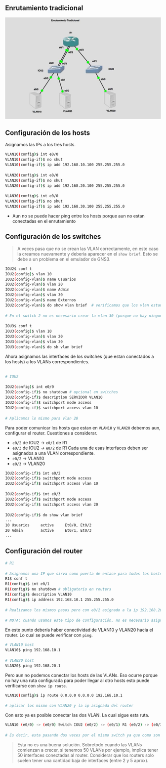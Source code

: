 ## Enrutamiento tradicional

![](_anexos_/Screenshot%20from%202023-12-27%2010-43-58.png)

## Configuración de los hosts
Asignamos las IPs a los tres hosts.

``` bash
VLAN10(config)$ int e0/0
VLAN10(config-if)$ no shut
VLAN10(config-if)$ ip add 192.168.10.100 255.255.255.0

VLAN20(config)$ int e0/0
VLAN20(config-if)$ no shut
VLAN20(config-if)$ ip add 192.168.20.100 255.255.255.0

VLAN30(config)$ int e0/0
VLAN30(config-if)$ no shut
VLAN30(config-if)$ ip add 192.168.30.100 255.255.255.0
```

- Aun no se puede hacer ping entre los hosts porque aun no estan conectadas en el enrutamiento

## Configuración de los switches

> A veces pasa que no se crean las VLAN correctamente, en este caso la creamos nuevamente y deberia aparecer en el `show brief`. Esto se debe a un problema en el emulador de GNS3.

``` bash
IOU2$ conf t
IOU2(config)$ vlan 10
IOU2(config-vlan)$ name Usuarios
IOU2(config-vlan)$ vlan 20
IOU2(config-vlan)$ name Admin
IOU2(config-vlan)$ vlan 30
IOU2(config-vlan)$ name Externos
IOU2(config-vlan)$ do show vlan brief  # verificamos que los vlan estan creados

# En el switch 2 no es necesario crear la vlan 30 (porque no hay ningun dispositivo que este usando esa VLAN) pero por contundencia y redundancia de la red creamos las 3 VLANs

IOU3$ conf t
IOU3(config)$ vlan 10
IOU3(config-vlan)$ vlan 20
IOU3(config-vlan)$ vlan 30
IOU3(config-vlan)$ do sh vlan brief
```

Ahora asignamos las interfaces de los switches (que estan conectados a los hosts) a los VLANs correspondientes.

``` bash

# IOU2

IOU2(config)$ int e0/0
IOU2(config-if)$ no shutdown # opcional en switches
IOU2(config-if)$ description SERVIDOR VLAN10
IOU2(config-if)$ switchport mode access
IOU2(config-if)$ switchport access vlan 10

# Aplicamos lo mismo para vlan 20
```

Para poder comunicar los hosts que estan en `VLAN10` y `VLAN20` debemos aun, configurar el router. Cuestiones a considerar.
- `e0/2` de IOU2 -> `e0/1` de R1
- `e0/3` de IOU2 -> `e0/2` de R1
Cada una de esas interfaces deben ser asignados a una VLAN correspondiente.
- `e0/2` -> VLAN10
- `e0/3` -> VLAN20

``` bash
IOU2(config-if)$ int e0/2
IOU2(config-if)$ switchport mode access
IOU2(config-if)$ switchport access vlan 10

IOU2(config-if)$ int e0/3
IOU2(config-if)$ switchport mode access
IOU2(config-if)$ switchport access vlan 20

IOU2(config-if)$ do show vlan brief
...
10 Usuarios     active     Et0/0, Et0/2
20 Admin        active     Et0/1, Et0/3
...
```

## Configuración del router
``` bash
# R1

# Asignamos una IP que sirva como puerta de enlace para todos los hosts de la VLAN 10, en este caso la primera IP que seria 192.168.10.1 
R1$ conf t
R1(config)$ int e0/1
R1(config)$ no shutdown # obligatorio en routers
R1(config)$ description VLAN10
R1(config)$ ip address 192.168.10.1 255.255.255.0

# Realizamos los mismos pasos pero con e0/2 asignado a la ip 192.168.20.1

# NOTA: cuando usamos este tipo de configuración, no es necesario asignar una VLAN al router
```

En este punto debería haber conectividad de VLAN10 y VLAN20 hacia el router. Lo cual se 
puede verificar con `ping`.

``` bash
# VLAN10 host
VLAN10$ ping 192.168.10.1

# VLAN20 host
VLAN20$ ping 192.168.20.1
```

Pero aun no podemos conectar los hosts de las VLANs. Eso ocurre porque no hay una ruta configurada para poder llegar al otro hosts esto puede verificarse con `show ip route`.

``` bash
VLAN10(config)$ ip route 0.0.0.0 0.0.0.0 192.168.10.1

# aplicar los mismo con VLAN20 y la ip asignada del router
```

Con esto ya es posible conectar las dos VLAN. La cual sigue esta ruta.
``` bash
VLAN10 (e0/0) -> (e0/0) Switch IOU2 (e0/2) -> (e0/1) R1 (e0/2) -> (e0/3) Switch IOU2 (e0/1) -> VLAN20 (e0/0)

# Es decir, esta pasando dos veces por el mismo switch ya que como son VLANs separadas solo pueden comunicarse a través del router.
```

> Esta no es una buena solución. Sobretodo cuando las VLANs comienzan a crecer, si tenemos 50 VLANs por ejemplo, implica tener 50 interfaces conectadas al router.
> Considerar que los routers solo suelen tener una cantidad baja de interfaces (entre 2 y 5 aprox). 
